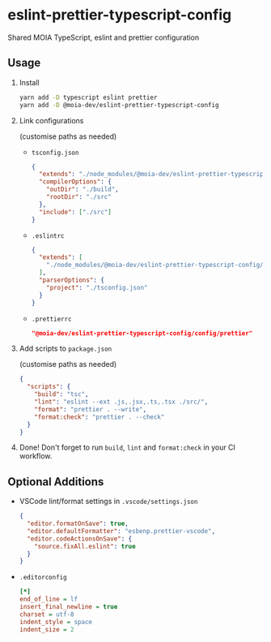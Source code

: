 # eslint-prettier-typescript-config

Shared MOIA TypeScript, eslint and prettier configuration

## Usage

1. Install

    ```sh
    yarn add -D typescript eslint prettier
    yarn add -D @moia-dev/eslint-prettier-typescript-config
    ```

2. Link configurations

    (customise paths as needed)

    - `tsconfig.json`

      ```json
      {
        "extends": "./node_modules/@moia-dev/eslint-prettier-typescript-config/tsconfig.json",
        "compilerOptions": {
          "outDir": "./build",
          "rootDir": "./src"
        },
        "include": ["./src"]
      }
      ```

    - `.eslintrc`

      ```json
      {
        "extends": [
          "./node_modules/@moia-dev/eslint-prettier-typescript-config/config/eslint.js"
        ],
        "parserOptions": {
          "project": "./tsconfig.json"
        }
      }
      ```

    - `.prettierrc`

      ```json
      "@moia-dev/eslint-prettier-typescript-config/config/prettier"
      ```

3. Add scripts to `package.json`

    (customise paths as needed)

    ```json
    {
      "scripts": {
        "build": "tsc",
        "lint": "eslint --ext .js,.jsx,.ts,.tsx ./src/",
        "format": "prettier . --write",
        "format:check": "prettier . --check"
      }
    }

4. Done! Don't forget to run `build`, `lint` and `format:check` in your CI workflow.

## Optional Additions

- VSCode lint/format settings in `.vscode/settings.json`

    ```json
    {
      "editor.formatOnSave": true,
      "editor.defaultFormatter": "esbenp.prettier-vscode",
      "editor.codeActionsOnSave": {
        "source.fixAll.eslint": true
      }
    }
    ```

- `.editorconfig`

    ```ini
    [*]
    end_of_line = lf
    insert_final_newline = true
    charset = utf-8
    indent_style = space
    indent_size = 2
    ```
